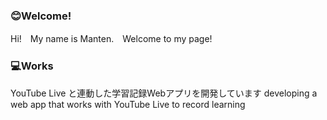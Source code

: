 ### 😊Welcome!
Hi!　My name is Manten.　Welcome to my page!

### 💻Works
YouTube Live と連動した学習記録Webアプリを開発しています
developing a web app that works with YouTube Live to record learning

<!--
**mtn8/mtn8** is a ✨ _special_ ✨ repository because its `README.md` (this file) appears on your GitHub profile.

Here are some ideas to get you started:

- 🔭 I’m currently working on ...
- 🌱 I’m currently learning ...
- 👯 I’m looking to collaborate on ...
- 🤔 I’m looking for help with ...
- 💬 Ask me about ...
- 📫 How to reach me: ...
- 😄 Pronouns: ...
- ⚡ Fun fact: ...
-->
